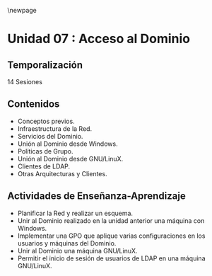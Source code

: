 \newpage 
# Unidad 07 : Acceso al Dominio

## Temporalización

14 Sesiones

## Contenidos

* Conceptos previos.
* Infraestructura de la Red.
* Servicios del Dominio.
* Unión al Dominio desde Windows.
* Políticas de Grupo.
* Unión al Dominio desde GNU/LinuX.
* Clientes de LDAP.
* Otras Arquitecturas y Clientes.

## Actividades de Enseñanza-Aprendizaje

* Planificar la Red y realizar un esquema.
* Unir al Dominio realizado en la unidad anterior una máquina con Windows.
* Implementar una GPO que aplique varias configuraciones en los usuarios y máquinas del Dominio.
* Unir al Dominio una máquina GNU/LinuX.
* Permitir el inicio de sesión de usuarios de LDAP en una máquina GNU/LinuX.

